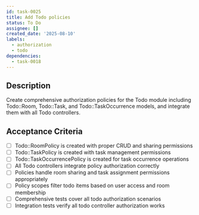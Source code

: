 ```yaml
---
id: task-0025
title: Add Todo policies
status: To Do
assignee: []
created_date: '2025-08-10'
labels:
  - authorization
  - todo
dependencies:
  - task-0018
---
```


## Description

Create comprehensive authorization policies for the Todo module including Todo::Room, Todo::Task, and Todo::TaskOccurrence models, and integrate them with all Todo controllers.

## Acceptance Criteria

- [ ] Todo::RoomPolicy is created with proper CRUD and sharing permissions
- [ ] Todo::TaskPolicy is created with task management permissions
- [ ] Todo::TaskOccurrencePolicy is created for task occurrence operations
- [ ] All Todo controllers integrate policy authorization correctly
- [ ] Policies handle room sharing and task assignment permissions appropriately
- [ ] Policy scopes filter todo items based on user access and room membership
- [ ] Comprehensive tests cover all todo authorization scenarios
- [ ] Integration tests verify all todo controller authorization works
